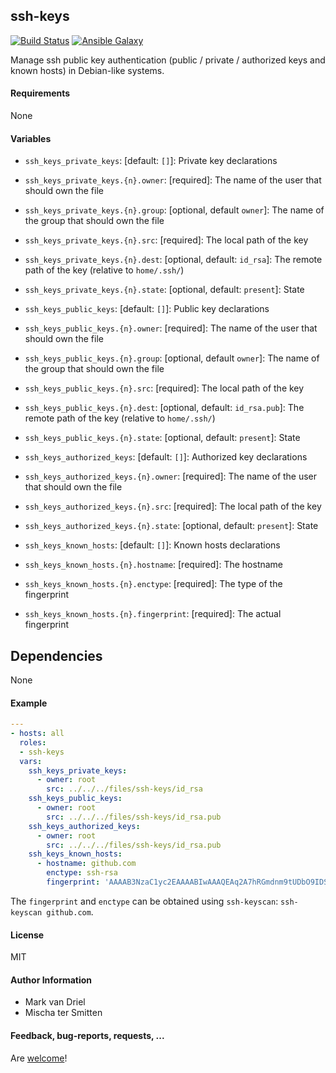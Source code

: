 ## ssh-keys

[![Build Status](https://travis-ci.org/Oefenweb/ansible-ssh-keys.svg?branch=master)](https://travis-ci.org/Oefenweb/ansible-ssh-keys) [![Ansible Galaxy](http://img.shields.io/badge/ansible--galaxy-ssh--keys-blue.svg)](https://galaxy.ansible.com/list#/roles/4176)

Manage ssh public key authentication (public / private / authorized keys and known hosts) in Debian-like systems.

#### Requirements

None

#### Variables

* `ssh_keys_private_keys`: [default: `[]`]: Private key declarations
* `ssh_keys_private_keys.{n}.owner`: [required]: The name of the user that should own the file
* `ssh_keys_private_keys.{n}.group`: [optional, default `owner`]: The name of the group that should own the file
* `ssh_keys_private_keys.{n}.src`: [required]: The local path of the key
* `ssh_keys_private_keys.{n}.dest`: [optional, default: `id_rsa`]: The remote path of the key (relative to `home/.ssh/`)
* `ssh_keys_private_keys.{n}.state`: [optional, default: `present`]: State

* `ssh_keys_public_keys`: [default: `[]`]: Public key declarations
* `ssh_keys_public_keys.{n}.owner`: [required]: The name of the user that should own the file
* `ssh_keys_public_keys.{n}.group`: [optional, default `owner`]: The name of the group that should own the file
* `ssh_keys_public_keys.{n}.src`: [required]: The local path of the key
* `ssh_keys_public_keys.{n}.dest`: [optional, default: `id_rsa.pub`]: The remote path of the key (relative to `home/.ssh/`)
* `ssh_keys_public_keys.{n}.state`: [optional, default: `present`]: State

* `ssh_keys_authorized_keys`: [default: `[]`]: Authorized key declarations
* `ssh_keys_authorized_keys.{n}.owner`: [required]: The name of the user that should own the file
* `ssh_keys_authorized_keys.{n}.src`: [required]: The local path of the key
* `ssh_keys_authorized_keys.{n}.state`: [optional, default: `present`]: State

* `ssh_keys_known_hosts`: [default: `[]`]: Known hosts declarations
* `ssh_keys_known_hosts.{n}.hostname`: [required]: The hostname
* `ssh_keys_known_hosts.{n}.enctype`: [required]: The type of the fingerprint
* `ssh_keys_known_hosts.{n}.fingerprint`: [required]: The actual fingerprint

## Dependencies

None

#### Example

```yaml
---
- hosts: all
  roles:
  - ssh-keys
  vars:
    ssh_keys_private_keys:
      - owner: root
        src: ../../../files/ssh-keys/id_rsa
    ssh_keys_public_keys:
      - owner: root
        src: ../../../files/ssh-keys/id_rsa.pub
    ssh_keys_authorized_keys:
      - owner: root
        src: ../../../files/ssh-keys/id_rsa.pub
    ssh_keys_known_hosts:
      - hostname: github.com
        enctype: ssh-rsa
        fingerprint: 'AAAAB3NzaC1yc2EAAAABIwAAAQEAq2A7hRGmdnm9tUDbO9IDSwBK6TbQa+PXYPCPy6rbTrTtw7PHkccKrpp0yVhp5HdEIcKr6pLlVDBfOLX9QUsyCOV0wzfjIJNlGEYsdlLJizHhbn2mUjvSAHQqZETYP81eFzLQNnPHt4EVVUh7VfDESU84KezmD5QlWpXLmvU31/yMf+Se8xhHTvKSCZIFImWwoG6mbUoWf9nzpIoaSjB+weqqUUmpaaasXVal72J+UX2B+2RPW3RcT0eOzQgqlJL3RKrTJvdsjE3JEAvGq3lGHSZXy28G3skua2SmVi/w4yCE6gbODqnTWlg7+wC604ydGXA8VJiS5ap43JXiUFFAaQ=='
```

The `fingerprint` and `enctype` can be obtained using `ssh-keyscan`: `ssh-keyscan github.com`.

#### License

MIT

#### Author Information

* Mark van Driel
* Mischa ter Smitten

#### Feedback, bug-reports, requests, ...

Are [welcome](https://github.com/Oefenweb/ansible-ssh-keys/issues)!
